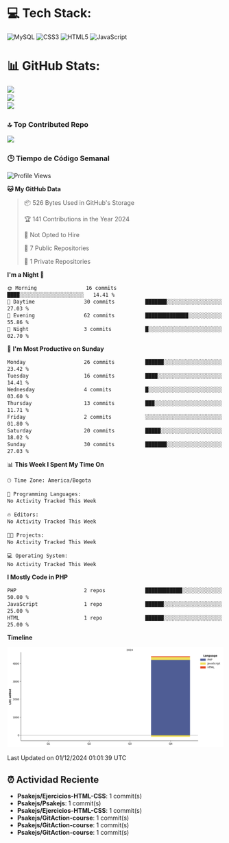 
# 💻 Tech Stack:
![MySQL](https://img.shields.io/badge/mysql-4479A1.svg?style=plastic&logo=mysql&logoColor=white) ![CSS3](https://img.shields.io/badge/css3-%231572B6.svg?style=plastic&logo=css3&logoColor=white) ![HTML5](https://img.shields.io/badge/html5-%23E34F26.svg?style=plastic&logo=html5&logoColor=white) ![JavaScript](https://img.shields.io/badge/javascript-%23323330.svg?style=plastic&logo=javascript&logoColor=%23F7DF1E)

# 📊 GitHub Stats:
![](https://github-readme-stats.vercel.app/api?username=Psakejs&theme=shadow_blue&hide_border=false&include_all_commits=true&count_private=true)<br/>
![](https://github-readme-streak-stats.herokuapp.com/?user=Psakejs&theme=shadow_blue&hide_border=false)<br/>
![](https://github-readme-stats.vercel.app/api/top-langs/?username=Psakejs&theme=shadow_blue&hide_border=false&include_all_commits=true&count_private=true&layout=compact)

### 🔝 Top Contributed Repo
![](https://github-contributor-stats.vercel.app/api?username=Psakejs&limit=5&theme=shadow_blue&combine_all_yearly_contributions=true)


### 🕒 Tiempo de Código Semanal
<!--START_SECTION:waka-->
![Profile Views](http://img.shields.io/badge/Profile%20Views-44-blue)

**🐱 My GitHub Data** 

> 📦 526 Bytes Used in GitHub's Storage 
 > 
> 🏆 141 Contributions in the Year 2024
 > 
> 🚫 Not Opted to Hire
 > 
> 📜 7 Public Repositories 
 > 
> 🔑 1 Private Repositories 
 > 
**I'm a Night 🦉** 

```text
🌞 Morning                16 commits          ████░░░░░░░░░░░░░░░░░░░░░   14.41 % 
🌆 Daytime                30 commits          ███████░░░░░░░░░░░░░░░░░░   27.03 % 
🌃 Evening                62 commits          ██████████████░░░░░░░░░░░   55.86 % 
🌙 Night                  3 commits           █░░░░░░░░░░░░░░░░░░░░░░░░   02.70 % 
```
📅 **I'm Most Productive on Sunday** 

```text
Monday                   26 commits          ██████░░░░░░░░░░░░░░░░░░░   23.42 % 
Tuesday                  16 commits          ████░░░░░░░░░░░░░░░░░░░░░   14.41 % 
Wednesday                4 commits           █░░░░░░░░░░░░░░░░░░░░░░░░   03.60 % 
Thursday                 13 commits          ███░░░░░░░░░░░░░░░░░░░░░░   11.71 % 
Friday                   2 commits           ░░░░░░░░░░░░░░░░░░░░░░░░░   01.80 % 
Saturday                 20 commits          █████░░░░░░░░░░░░░░░░░░░░   18.02 % 
Sunday                   30 commits          ███████░░░░░░░░░░░░░░░░░░   27.03 % 
```


📊 **This Week I Spent My Time On** 

```text
🕑︎ Time Zone: America/Bogota

💬 Programming Languages: 
No Activity Tracked This Week

🔥 Editors: 
No Activity Tracked This Week

🐱‍💻 Projects: 
No Activity Tracked This Week

💻 Operating System: 
No Activity Tracked This Week
```

**I Mostly Code in PHP** 

```text
PHP                      2 repos             ████████████░░░░░░░░░░░░░   50.00 % 
JavaScript               1 repo              ██████░░░░░░░░░░░░░░░░░░░   25.00 % 
HTML                     1 repo              ██████░░░░░░░░░░░░░░░░░░░   25.00 % 
```



**Timeline**

![Lines of Code chart](https://raw.githubusercontent.com/Psakejs/Psakejs/main/assets/bar_graph.png)


 Last Updated on 01/12/2024 01:01:39 UTC
<!--END_SECTION:waka-->




































































































































































































































































































































































































































































































































































































































































































































































## ⏰ Actividad Reciente
- **Psakejs/Ejercicios-HTML-CSS**: 1 commit(s)
- **Psakejs/Psakejs**: 1 commit(s)
- **Psakejs/Ejercicios-HTML-CSS**: 1 commit(s)
- **Psakejs/GitAction-course**: 1 commit(s)
- **Psakejs/GitAction-course**: 1 commit(s)
- **Psakejs/GitAction-course**: 1 commit(s)
